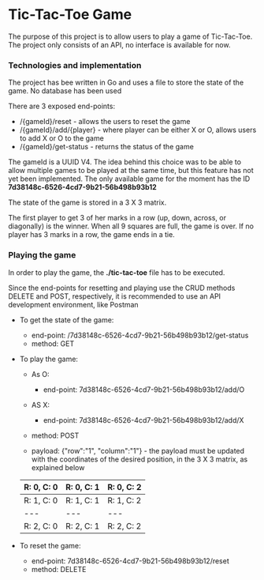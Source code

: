 # Tic-Tac-Toe Game

The purpose of this project is to allow users to play a game of Tic-Tac-Toe.
The project only consists of an API, no interface is available for now.

### Technologies and implementation

The project has bee written in Go and uses a file to store the state of the game.
No database has been used

There are 3 exposed end-points:
- /{gameId}/reset - allows the users to reset the game
- /{gameId}/add/{player} - where player can be either X or O, allows users to add X or O to the game
- /{gameId}/get-status - returns the status of the game

The gameId is a UUID V4. The idea behind this choice was to be able to allow multiple games to be played at the same time, but this feature has not yet been implemented. The only available game for the moment has the ID **7d38148c-6526-4cd7-9b21-56b498b93b12**

The state of the game is stored in a 3 X 3 matrix.

The first player to get 3 of her marks in a row (up, down, across, or diagonally) is the winner.
When all 9 squares are full, the game is over. If no player has 3 marks in a row, the game ends in a tie.

### Playing the game

In order to play the game, the **./tic-tac-toe** file has to be executed.

Since the end-points for resetting and playing use the CRUD methods DELETE and POST, respectively, it is recommended to use an API development environment, like Postman

* To get the state of the game:
  - end-point: /7d38148c-6526-4cd7-9b21-56b498b93b12/get-status
  - method: GET

* To play the game:
    - As O:
        - end-point: 7d38148c-6526-4cd7-9b21-56b498b93b12/add/O
    - AS X:
        - end-point: 7d38148c-6526-4cd7-9b21-56b498b93b12/add/X

    - method: POST
    - payload: {"row":"1", "column":"1"} - the payload must be updated with the coordinates of the desired position, in the 3 X 3 matrix, as explained below

    | R: 0, C: 0 | R: 0, C: 1 | R: 0, C: 2 |
    | --- | --- | --- |
    | R: 1, C: 0 | R: 1, C: 1 | R: 1, C: 2 |
    | --- | --- | --- |
    | R: 2, C: 0 | R: 2, C: 1 | R: 2, C: 2 |

* To reset the game:
    - end-point: 7d38148c-6526-4cd7-9b21-56b498b93b12/reset
    - method: DELETE